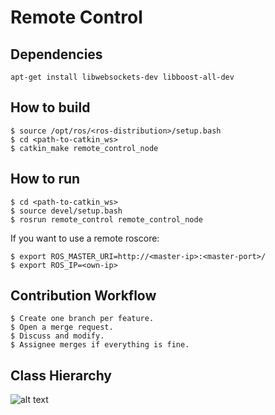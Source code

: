 # Remote Control

## Dependencies

	apt-get install libwebsockets-dev libboost-all-dev


## How to build

	$ source /opt/ros/<ros-distribution>/setup.bash
	$ cd <path-to-catkin_ws>
	$ catkin_make remote_control_node

## How to run

	$ cd <path-to-catkin_ws>
	$ source devel/setup.bash
	$ rosrun remote_control remote_control_node

If you want to use a remote roscore:

	$ export ROS_MASTER_URI=http://<master-ip>:<master-port>/
	$ export ROS_IP=<own-ip>

## Contribution Workflow

	$ Create one branch per feature.
	$ Open a merge request.
	$ Discuss and modify.
	$ Assignee merges if everything is fine.

## Class Hierarchy
 
![alt text][fig_structure]

[fig_structure]: https://github.com/schra/fub_modelcar/blob/master/model_car/catkin_ws/src/remote_control/doc/architecture.png "class diagram"